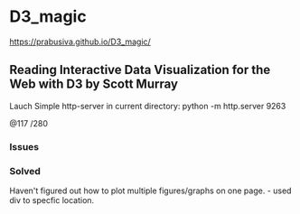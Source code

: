 # D3_magic

https://prabusiva.github.io/D3_magic/

## Reading Interactive Data Visualization for the Web with D3 by Scott Murray

Lauch Simple http-server in current directory: python -m http.server 9263

@117
/280

### Issues


### Solved

Haven't figured out how to plot multiple figures/graphs on one page. - used div to specfic location.
